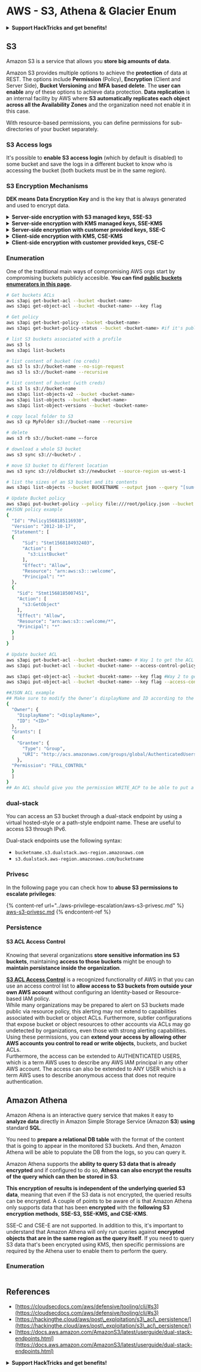 # AWS - S3, Athena & Glacier Enum

<details>

<summary><strong>Support HackTricks and get benefits!</strong></summary>

* If you want to see your **company advertised in HackTricks** or if you want access to the **latest version of the PEASS or download HackTricks in PDF** Check the [**SUBSCRIPTION PLANS**](https://github.com/sponsors/carlospolop)!
* Get the [**official PEASS & HackTricks swag**](https://peass.creator-spring.com)
* Discover [**The PEASS Family**](https://opensea.io/collection/the-peass-family), our collection of exclusive [**NFTs**](https://opensea.io/collection/the-peass-family)
* **Join the** 💬 [**Discord group**](https://discord.gg/hRep4RUj7f) or the [**telegram group**](https://t.me/peass) or **follow** me on **Twitter** 🐦 [**@carlospolopm**](https://twitter.com/carlospolopm)**.**
* **Share your hacking tricks by submitting PRs to the** [**HackTricks**](https://github.com/carlospolop/hacktricks) and [**HackTricks Cloud**](https://github.com/carlospolop/hacktricks-cloud) github repos.

</details>

## S3

Amazon S3 is a service that allows you **store big amounts of data**.

Amazon S3 provides multiple options to achieve the **protection** of data at REST. The options include **Permission** (Policy), **Encryption** (Client and Server Side), **Bucket Versioning** and **MFA** **based delete**. The **user can enable** any of these options to achieve data protection. **Data replication** is an internal facility by AWS where **S3 automatically replicates each object across all the Availability Zones** and the organization need not enable it in this case.

With resource-based permissions, you can define permissions for sub-directories of your bucket separately.

### S3 Access logs

It's possible to **enable S3 access login** (which by default is disabled) to some bucket and save the logs in a different bucket to know who is accessing the bucket (both buckets must be in the same region).

### S3 Encryption Mechanisms

**DEK means Data Encryption Key** and is the key that is always generated and used to encrypt data.

<details>

<summary><strong>Server-side encryption with S3 managed keys, SSE-S3</strong></summary>

This option requires minimal configuration and all management of encryption keys used are managed by AWS. All you need to do is to **upload your data and S3 will handle all other aspects**. Each bucket in a S3 account is assigned a bucket key.

* Encryption:
  * Object Data + created plaintext DEK --> Encrypted data (stored inside S3)
  * Created plaintext DEK + S3 Master Key --> Encrypted DEK (stored inside S3) and plain text is deleted from memory
* Decryption:
  * Encrypted DEK + S3 Master Key --> Plaintext DEK
  * Plaintext DEK + Encrypted data --> Object Data

Please, note that in this case **the key is managed by AWS** (rotation only every 3 years). If you use your own key you willbe able to rotate, disable and apply access control.

</details>

<details>

<summary><strong>Server-side encryption with KMS managed keys, SSE-KMS</strong></summary>

This method allows S3 to use the key management service to generate your data encryption keys. KMS gives you a far greater flexibility of how your keys are managed. For example, you are able to disable, rotate, and apply access controls to the CMK, and order to against their usage using AWS Cloud Trail.

* Encryption:
  * S3 request data keys from KMS CMK
  * KMS uses a CMK to generate the pair DEK plaintext and DEK encrypted and send them to S£
  * S3 uses the paintext key to encrypt the data, store the encrypted data and the encrypted key and deletes from memory the plain text key
* Decryption:
  * S3 ask to KMS to decrypt the encrypted data key of the object
  * KMS decrypt the data key with the CMK and send it back to S3
  * S3 decrypts the object data

</details>

<details>

<summary><strong>Server-side encryption with customer provided keys, SSE-C</strong></summary>

This option gives you the opportunity to provide your own master key that you may already be using outside of AWS. Your customer-provided key would then be sent with your data to S3, where S3 would then perform the encryption for you.

* Encryption:
  * The user sends the object data + Customer key to S3
  * The customer key is used to encrypt the data and the encrypted data is stored
  * a salted HMAC value of the customer key is stored also for future key validation
  * the customer key is deleted from memory
* Decryption:
  * The user send the customer key
  * The key is validated against the HMAC value stored
  * The customer provided key is then used to decrypt the data

</details>

<details>

<summary><strong>Client-side encryption with KMS, CSE-KMS</strong></summary>

Similarly to SSE-KMS, this also uses the key management service to generate your data encryption keys. However, this time KMS is called upon via the client not S3. The encryption then takes place client-side and the encrypted data is then sent to S3 to be stored.

* Encryption:
  * Client request for a data key to KMS
  * KMS returns the plaintext DEK and the encrypted DEK with the CMK
  * Both keys are sent back
  * The client then encrypts the data with the plaintext DEK and send to S3 the encrypted data + the encrypted DEK (which is saved as metadata of the encrypted data inside S3)
* Decryption:
  * The encrypted data with the encrypted DEK is sent to the client
  * The client asks KMS to decrypt the encrypted key using the CMK and KMS sends back the plaintext DEK
  * The client can now decrypt the encrypted data

</details>

<details>

<summary><strong>Client-side encryption with customer provided keys, CSE-C</strong></summary>

Using this mechanism, you are able to utilize your own provided keys and use an AWS-SDK client to encrypt your data before sending it to S3 for storage.

* Encryption:
  * The client generates a DEK and encrypts the plaintext data
  * Then, using it's own custom CMK it encrypts the DEK
  * submit the encrypted data + encrypted DEK to S3 where it's stored
* Decryption:
  * S3 sends the encrypted data and DEK
  * As the client already has the CMK used to encrypt the DEK, it decrypts the DEK and then uses the plaintext DEK to decrypt the data

</details>

### **Enumeration**

One of the traditional main ways of compromising AWS orgs start by compromising buckets publicly accesible. **You can find** [**public buckets enumerators in this page**](../aws-unauthenticated-enum.md#s3-buckets)**.**

```bash
# Get buckets ACLs
aws s3api get-bucket-acl --bucket <bucket-name>
aws s3api get-object-acl --bucket <bucket-name> --key flag

# Get policy
aws s3api get-bucket-policy --bucket <bucket-name>
aws s3api get-bucket-policy-status --bucket <bucket-name> #if it's public

# list S3 buckets associated with a profile
aws s3 ls
aws s3api list-buckets

# list content of bucket (no creds)
aws s3 ls s3://bucket-name --no-sign-request
aws s3 ls s3://bucket-name --recursive

# list content of bucket (with creds)
aws s3 ls s3://bucket-name
aws s3api list-objects-v2 --bucket <bucket-name>
aws s3api list-objects --bucket <bucket-name>
aws s3api list-object-versions --bucket <bucket-name>

# copy local folder to S3
aws s3 cp MyFolder s3://bucket-name --recursive

# delete
aws s3 rb s3://bucket-name –-force

# download a whole S3 bucket
aws s3 sync s3://<bucket>/ .

# move S3 bucket to different location
aws s3 sync s3://oldbucket s3://newbucket --source-region us-west-1

# list the sizes of an S3 bucket and its contents
aws s3api list-objects --bucket BUCKETNAME --output json --query "[sum(Contents[].Size), length(Contents[])]"

# Update Bucket policy
aws s3api put-bucket-policy --policy file:///root/policy.json --bucket <bucket-name>
##JSON policy example
{
  "Id": "Policy1568185116930",
  "Version": "2012-10-17",
  "Statement": [
  {
      "Sid": "Stmt1568184932403",
      "Action": [
        "s3:ListBucket"
      ],
      "Effect": "Allow",
      "Resource": "arn:aws:s3:::welcome",
      "Principal": "*"
  },
  {
    "Sid": "Stmt1568185007451",
    "Action": [
      "s3:GetObject"
    ],
    "Effect": "Allow",
    "Resource": "arn:aws:s3:::welcome/*",
    "Principal": "*"
  }
  ]
}

# Update bucket ACL
aws s3api get-bucket-acl --bucket <bucket-name> # Way 1 to get the ACL
aws s3api put-bucket-acl --bucket <bucket-name> --access-control-policy file://acl.json

aws s3api get-object-acl --bucket <bucekt-name> --key flag #Way 2 to get the ACL
aws s3api put-object-acl --bucket <bucket-name> --key flag --access-control-policy file://objacl.json

##JSON ACL example
## Make sure to modify the Owner’s displayName and ID according to the Object ACL you retrieved.
{
  "Owner": {
    "DisplayName": "<DisplayName>",
    "ID": "<ID>"
  },
  "Grants": [
  {
    "Grantee": {
      "Type": "Group",
      "URI": "http://acs.amazonaws.com/groups/global/AuthenticatedUsers"
    },
  "Permission": "FULL_CONTROL"
  }
  ]
}
## An ACL should give you the permission WRITE_ACP to be able to put a new ACL
```

### dual-stack <a href="#dual-stack-endpoints-description" id="dual-stack-endpoints-description"></a>

You can access an S3 bucket through a dual-stack endpoint by using a virtual hosted-style or a path-style endpoint name. These are useful to access S3 through IPv6.

Dual-stack endpoints use the following syntax:

* `bucketname.s3.dualstack.aws-region.amazonaws.com`
* `s3.dualstack.aws-region.amazonaws.com/bucketname`

### Privesc

In the following page you can check how to **abuse S3 permissions to escalate privileges**:

{% content-ref url="../aws-privilege-escalation/aws-s3-privesc.md" %}
[aws-s3-privesc.md](../aws-privilege-escalation/aws-s3-privesc.md)
{% endcontent-ref %}

### Persistence

#### S3 ACL Access Control

Knowing that several organizations **store sensitive information ins S3 buckets**, maintaining **access to those buckets** might be enough to **maintain persistance inside the organization**.

[**S3 ACL Access Control**](https://docs.aws.amazon.com/AmazonS3/latest/userguide/acl-overview.html) is a recognized functionality of AWS in that you can use an access control list to **allow access to S3 buckets from outside your own AWS account** without configuring an Identity-based or Resource-based IAM policy.\
While many organizations may be prepared to alert on S3 buckets made public via resource policy, this alerting may not extend to capabilities associated with bucket or object ACLs. Furthermore, subtler configurations that expose bucket or object resources to other accounts via ACLs may go undetected by organizations, even those with strong alerting capabilities. Using these permissions, you can **extend your access by allowing other AWS accounts you control to read or write objects**, buckets, and bucket ACLs.\
Furthermore, the access can be extended to AUTHENTICATED USERS, which is a term AWS uses to describe any AWS IAM principal in any other AWS account. The access can also be extended to ANY USER which is a term AWS uses to describe anonymous access that does not require authentication.

## Amazon Athena

Amazon Athena is an interactive query service that makes it easy to **analyze data** directly in Amazon Simple Storage Service (Amazon **S3**) **using** standard **SQL**.

You need to **prepare a relational DB table** with the format of the content that is going to appear in the monitored S3 buckets. And then, Amazon Athena will be able to populate the DB from the logs, so you can query it.

Amazon Athena supports the **ability to query S3 data that is already encrypted** and if configured to do so, **Athena can also encrypt the results of the query which can then be stored in S3**.

**This encryption of results is independent of the underlying queried S3 data**, meaning that even if the S3 data is not encrypted, the queried results can be encrypted. A couple of points to be aware of is that Amazon Athena only supports data that has been **encrypted** with the **following S3 encryption methods**, **SSE-S3, SSE-KMS, and CSE-KMS**.

SSE-C and CSE-E are not supported. In addition to this, it's important to understand that Amazon Athena will only run queries against **encrypted objects that are in the same region as the query itself**. If you need to query S3 data that's been encrypted using KMS, then specific permissions are required by the Athena user to enable them to perform the query.

### Enumeration

```
```

## References

* [https://cloudsecdocs.com/aws/defensive/tooling/cli/#s3](https://cloudsecdocs.com/aws/defensive/tooling/cli/#s3)
* [https://hackingthe.cloud/aws/post\_exploitation/s3\_acl\_persistence/](https://hackingthe.cloud/aws/post\_exploitation/s3\_acl\_persistence/)
* [https://docs.aws.amazon.com/AmazonS3/latest/userguide/dual-stack-endpoints.html](https://docs.aws.amazon.com/AmazonS3/latest/userguide/dual-stack-endpoints.html)

<details>

<summary><strong>Support HackTricks and get benefits!</strong></summary>

* If you want to see your **company advertised in HackTricks** or if you want access to the **latest version of the PEASS or download HackTricks in PDF** Check the [**SUBSCRIPTION PLANS**](https://github.com/sponsors/carlospolop)!
* Get the [**official PEASS & HackTricks swag**](https://peass.creator-spring.com)
* Discover [**The PEASS Family**](https://opensea.io/collection/the-peass-family), our collection of exclusive [**NFTs**](https://opensea.io/collection/the-peass-family)
* **Join the** 💬 [**Discord group**](https://discord.gg/hRep4RUj7f) or the [**telegram group**](https://t.me/peass) or **follow** me on **Twitter** 🐦 [**@carlospolopm**](https://twitter.com/carlospolopm)**.**
* **Share your hacking tricks by submitting PRs to the** [**HackTricks**](https://github.com/carlospolop/hacktricks) and [**HackTricks Cloud**](https://github.com/carlospolop/hacktricks-cloud) github repos.

</details>
